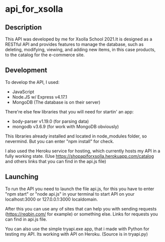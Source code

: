 # api_for_xsolla 

## Description
This API was developed by me for Xsolla School 2021.It is designed as a RESTful API and provides features to manage the database, such as deleting, modifying, viewing, and adding new items, in this case products, to the catalog for the e-commerce site.

## Development
To develop the API, I used:
 * JavaScript
 * Node.JS w/ Express v4.17.1
 * MongoDB (The database is on their server)

There're else few libraries that you will need for startin' an app:
 * body-parser v1.19.0 (for parsing data)
 * mongodb v3.6.9 (for work with MongoDB obviously)

This libraries already installed and located in node_modules folder, so nevermind. But you can enter "npm install" for check.

I also used the Heroku service for hosting, which currently hosts my API in a fully working state. (Use https://shopapiforxsolla.herokuapp.com/catalog and others links that you can find in the api.js file)

## Launching
To run the API you need to launch the file api.js, for this you have to enter "npm start" or "node api.js" in your terminal to start API on your localhost:3000 or 127.0.0.1:3000 localdomain.

After this you can use any of sites that can help you with sending requests (https://reqbin.com/ for example) or something else. Links for requests you can find in api.js file. 

You can also use the simple tryapi.exe app, that i made with Python for testing my API. Its working with API on Heroku. (Source is in tryapi.py)


